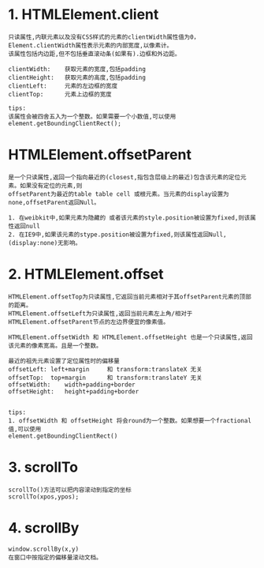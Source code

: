 
# 1. HTMLElement.client
	
	只读属性,内联元素以及没有CSS样式的元素的clientWidth属性值为0，Element.clientWidth属性表示元素的内部宽度,以像素计。
	该属性包括内边距,但不包括垂直滚动条(如果有).边框和外边距。

    clientWidth:    获取元素的宽度,包括padding
    clientHeight:   获取元素的高度,包括padding
    clientLeft:     元素的左边框的宽度
    clientTop:      元素上边框的宽度

	tips:
	该属性会被四舍五入为一个整数。如果需要一个小数值,可以使用element.getBoundingClientRect();

# HTMLElement.offsetParent

	是一个只读属性,返回一个指向最近的(closest,指包含层级上的最近)包含该元素的定位元素。如果没有定位的元素,则
	offsetParent为最近的table table cell 或根元素。当元素的display设置为none,offsetParent返回Null。
	
	1. 在weibkit中,如果元素为隐藏的 或者该元素的style.position被设置为fixed,则该属性返回null
	2. 在IE9中,如果该元素的stype.position被设置为fixed,则该属性返回Null,(display:none)无影响。


# 2. HTMLElement.offset
	
	HTMLElement.offsetTop为只读属性,它返回当前元素相对于其offsetParent元素的顶部的距离。
	HTMLElement.offsetLeft为只读属性,返回当前元素左上角/相对于HTMLElement.offsetParent节点的左边界便宜的像素值。

	HTMLElement.offsetWidth 和 HTMLElement.offsetHeight 也是一个只读属性,返回该元素的像素宽高。且是一个整数。
	
    最近的祖先元素设置了定位属性时的偏移量
    offsetLeft: left+margin		和 transform:translateX 无关
    offsetTop:  top+margin		和 transform:translateY 无关
    offsetWidth:    width+padding+border
    offsetHeight:   height+padding+border
	
	
	tips:
	1. offsetWidth 和 offsetHeight 将会round为一个整数。如果想要一个fractional值,可以使用
	element.getBoundingClientRect()
	
# 3. scrollTo  

    scrollTo()方法可以把内容滚动到指定的坐标
    scrollTo(xpos,ypos);

# 4. scrollBy

    window.scrollBy(x,y)
    在窗口中按指定的偏移量滚动文档。
    

